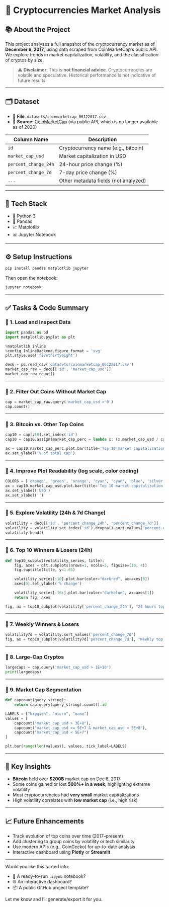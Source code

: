 # 🚀 Cryptocurrencies Market Analysis 

## 📚 About the Project

This project analyzes a full snapshot of the cryptocurrency market as of **December 6, 2017**, using data scraped from CoinMarketCap's public API. We explore trends in market capitalization, volatility, and the classification of cryptos by size.

> ⚠️ **Disclaimer**: This is **not financial advice**. Cryptocurrencies are volatile and speculative. Historical performance is not indicative of future results.

---

## 🗂️ Dataset

* 📁 **File**: `datasets/coinmarketcap_06122017.csv`
* 📌 **Source**: [CoinMarketCap](https://coinmarketcap.com) (via public API, which is no longer available as of 2020)

| Column Name          | Description                          |
| -------------------- | ------------------------------------ |
| `id`                 | Cryptocurrency name (e.g., bitcoin)  |
| `market_cap_usd`     | Market capitalization in USD         |
| `percent_change_24h` | 24-hour price change (%)             |
| `percent_change_7d`  | 7-day price change (%)               |
| `...`                | Other metadata fields (not analyzed) |

---

## 🧰 Tech Stack

* 🐍 Python 3
* 🐼 Pandas
* 📈 Matplotlib
* 📊 Jupyter Notebook

---

## ⚙️ Setup Instructions

```bash
pip install pandas matplotlib jupyter
```

Then open the notebook:

```bash
jupyter notebook
```

---

## ✅ Tasks & Code Summary

### 🔹 1. Load and Inspect Data

```python
import pandas as pd
import matplotlib.pyplot as plt

%matplotlib inline
%config InlineBackend.figure_format = 'svg' 
plt.style.use('fivethirtyeight')

dec6 = pd.read_csv('datasets/coinmarketcap_06122017.csv')
market_cap_raw = dec6[['id', 'market_cap_usd']]
market_cap_raw.count()
```

---

### 🔹 2. Filter Out Coins Without Market Cap

```python
cap = market_cap_raw.query('market_cap_usd > 0')
cap.count()
```

---

### 🔹 3. Bitcoin vs. Other Top Coins

```python
cap10 = cap[:10].set_index('id')
cap10 = cap10.assign(market_cap_perc = lambda x: (x.market_cap_usd / cap.market_cap_usd.sum()) * 100)

ax = cap10.market_cap_perc.plot.bar(title='Top 10 market capitalization')
ax.set_ylabel('% of total cap')
```

---

### 🔹 4. Improve Plot Readability (log scale, color coding)

```python
COLORS = ['orange', 'green', 'orange', 'cyan', 'cyan', 'blue', 'silver', 'orange', 'red', 'green']
ax = cap10.market_cap_usd.plot.bar(title='Top 10 market capitalization', logy=True, color=COLORS)
ax.set_ylabel('USD')
ax.set_xlabel('')
```

---

### 🔹 5. Explore Volatility (24h & 7d Change)

```python
volatility = dec6[['id', 'percent_change_24h', 'percent_change_7d']]
volatility = volatility.set_index('id').dropna().sort_values('percent_change_24h')
volatility.head()
```

---

### 🔹 6. Top 10 Winners & Losers (24h)

```python
def top10_subplot(volatility_series, title):
    fig, axes = plt.subplots(nrows=1, ncols=2, figsize=(10, 4))
    fig.suptitle(title, y=1.05)

    volatility_series[:10].plot.bar(color="darkred", ax=axes[0])
    axes[0].set_ylabel('% change')

    volatility_series[-10:].plot.bar(color="darkblue", ax=axes[1])
    return fig, axes

fig, ax = top10_subplot(volatility['percent_change_24h'], "24 hours top losers and winners")
```

---

### 🔹 7. Weekly Winners & Losers

```python
volatility7d = volatility.sort_values('percent_change_7d')
fig, ax = top10_subplot(volatility7d['percent_change_7d'], "Weekly top losers and winners")
```

---

### 🔹 8. Large-Cap Cryptos

```python
largecaps = cap.query('market_cap_usd > 1E+10')
print(largecaps)
```

---

### 🔹 9. Market Cap Segmentation

```python
def capcount(query_string):
    return cap.query(query_string).count().id

LABELS = ["biggish", "micro", "nano"]
values = [
    capcount("market_cap_usd > 3E+8"),
    capcount("market_cap_usd >= 5E+7 & market_cap_usd < 3E+8"),
    capcount("market_cap_usd < 5E+7")
]

plt.bar(range(len(values)), values, tick_label=LABELS)
```

---

## 🧠 Key Insights

* **Bitcoin** held over **\$200B** market cap on Dec 6, 2017
* Some coins gained or lost **500%+ in a week**, highlighting extreme volatility
* Most cryptocurrencies had **very small** market capitalizations
* High volatility correlates with **low market cap** (i.e., high risk)

---

## 📈 Future Enhancements

* Track evolution of top coins over time (2017–present)
* Add clustering to group coins by volatility or tech similarity
* Use modern APIs (e.g., CoinGecko) for up-to-date analysis
* Interactive dashboard using **Plotly** or **Streamlit**

---

Would you like this turned into:

* 📓 A ready-to-run `.ipynb` notebook?
* 🌐 An interactive dashboard?
* 📦 A public GitHub project template?

Let me know and I’ll generate/export it for you.
